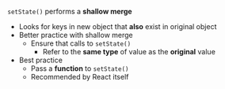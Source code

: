 `setState()` performs a **shallow merge**
- Looks for keys in new object that **also** exist in original object
- Better practice with shallow merge
	- Ensure that calls to `setState()`
		- Refer to the **same type** of value as the **original** value
- Best practice
	- Pass a **function** to `setState()`
	- Recommended by React itself